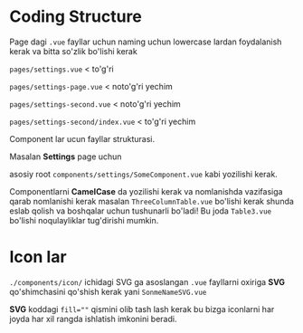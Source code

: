 # Coding Structure

Page dagi ```.vue``` fayllar uchun naming uchun lowercase lardan foydalanish kerak va bitta so'zlik bo'lishi kerak 

`pages/settings.vue` < to'g'ri

`pages/settings-page.vue` < noto'g'ri yechim

`pages/settings-second.vue` < noto'g'ri yechim

`pages/settings-second/index.vue` < to'g'ri yechim

Component lar ucun fayllar strukturasi.

Masalan **Settings** page uchun

asosiy root `components/settings/SomeComponent.vue` kabi yozilishi kerak.

Componentlarni **CamelCase** da yozilishi kerak va nomlanishda vazifasiga qarab nomlanishi kerak masalan `ThreeColumnTable.vue` bo'lishi kerak shunda eslab qolish va boshqalar uchun tushunarli bo'ladi! Bu joda `Table3.vue` bo'lishi noqulayliklar tug'dirishi mumkin.

# Icon lar

`./components/icon/` ichidagi SVG ga asoslangan `.vue` fayllarni oxiriga **SVG** qo'shimchasini qo'shish kerak yani `SonmeNameSVG.vue` 

**SVG**  koddagi `fill=""` qismini olib tash lash kerak bu bizga iconlarni har joyda har xil rangda ishlatish imkonini beradi.
